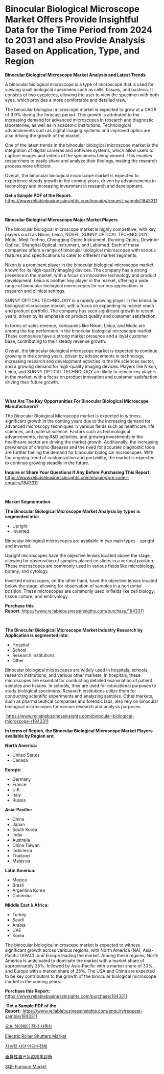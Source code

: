 <p><h1>Binocular Biological Microscope Market Offers Provide Insightful Data for the Time Period from 2024 to 2031 and also Provide Analysis Based on Application, Type, and Region</h1></p><p><strong>Binocular Biological Microscope Market Analysis and Latest Trends</strong></p>
<p><p>A binocular biological microscope is a type of microscope that is used for viewing small biological specimens such as cells, tissues, and bacteria. It consists of two eyepieces, allowing the user to view the specimen with both eyes, which provides a more comfortable and detailed view.</p><p>The binocular biological microscope market is expected to grow at a CAGR of 9.9% during the forecast period. This growth is attributed to the increasing demand for advanced microscopes in research and diagnostic laboratories, as well as in academic institutions. Technological advancements such as digital imaging systems and improved optics are also driving the growth of the market.</p><p>One of the latest trends in the binocular biological microscope market is the integration of digital cameras and software systems, which allow users to capture images and videos of the specimens being viewed. This enables researchers to easily share and analyze their findings, making the research process more efficient.</p><p>Overall, the binocular biological microscope market is expected to experience steady growth in the coming years, driven by advancements in technology and increasing investment in research and development.</p></p>
<p><strong>Get a Sample PDF of the Report:&nbsp;</strong> <a href="https://www.reliablebusinessinsights.com/enquiry/request-sample/1843311">https://www.reliablebusinessinsights.com/enquiry/request-sample/1843311</a></p>
<p>&nbsp;</p>
<p><strong>Binocular Biological Microscope Major Market Players</strong></p>
<p><p>The binocular biological microscope market is highly competitive, with key players such as Nikon, Leica, NOVEL, SUNNY OPTICAL TECHNOLOGY, Motic, Meiji Techno, Chongqing Optec Instrument, Runxing Optics, Dewinter Optical, Shanghai Optical Instrument, and Labomed. Each of these companies offers a range of binocular biological microscopes with various features and specifications to cater to different market segments.</p><p>Nikon is a prominent player in the binocular biological microscope market, known for its high-quality imaging devices. The company has a strong presence in the market, with a focus on innovative technology and product development. Leica is another key player in the market, offering a wide range of binocular biological microscopes for various applications in research and clinical settings.</p><p>SUNNY OPTICAL TECHNOLOGY is a rapidly growing player in the binocular biological microscope market, with a focus on expanding its market reach and product portfolio. The company has seen significant growth in recent years, driven by its emphasis on product quality and customer satisfaction.</p><p>In terms of sales revenue, companies like Nikon, Leica, and Motic are among the top performers in the binocular biological microscope market. These companies have a strong market presence and a loyal customer base, contributing to their steady revenue growth.</p><p>Overall, the binocular biological microscope market is expected to continue growing in the coming years, driven by advancements in technology, increasing research and development activities in the life sciences sector, and a growing demand for high-quality imaging devices. Players like Nikon, Leica, and SUNNY OPTICAL TECHNOLOGY are likely to remain key players in the market, with a focus on product innovation and customer satisfaction driving their future growth.</p></p>
<p>&nbsp;</p>
<p><strong>What Are The Key Opportunities For Binocular Biological Microscope Manufacturers?</strong></p>
<p><p>The Binocular Biological Microscope market is expected to witness significant growth in the coming years due to the increasing demand for advanced microscopy techniques in various fields such as healthcare, life sciences, and material science. Factors such as technological advancements, rising R&D activities, and growing investments in the healthcare sector are driving the market growth. Additionally, the increasing prevalence of chronic diseases and the need for accurate diagnostic tools are further fueling the demand for binocular biological microscopes. With the ongoing trend of customization and portability, the market is expected to continue growing steadily in the future.</p></p>
<p><strong>Inquire or Share Your Questions If Any Before Purchasing This Report:</strong> <a href="https://www.reliablebusinessinsights.com/enquiry/pre-order-enquiry/1843311">https://www.reliablebusinessinsights.com/enquiry/pre-order-enquiry/1843311</a></p>
<p>&nbsp;</p>
<p><strong>Market Segmentation</strong></p>
<p><strong>The Binocular Biological Microscope Market Analysis by types is segmented into:</strong></p>
<p><ul><li>Upright</li><li>Inverted</li></ul></p>
<p><p>Binocular biological microscopes are available in two main types - upright and inverted. </p><p>Upright microscopes have the objective lenses located above the stage, allowing for observation of samples placed on slides in a vertical position. These microscopes are commonly used in various fields like microbiology, botany, and cytology.</p><p>Inverted microscopes, on the other hand, have the objective lenses located below the stage, allowing for observation of samples in a horizontal position. These microscopes are commonly used in fields like cell biology, tissue culture, and embryology.</p></p>
<p><strong>Purchase this Report:&nbsp;</strong><a href="https://www.reliablebusinessinsights.com/purchase/1843311">https://www.reliablebusinessinsights.com/purchase/1843311</a></p>
<p>&nbsp;</p>
<p><strong>The Binocular Biological Microscope Market Industry Research by Application is segmented into:</strong></p>
<p><ul><li>Hospital</li><li>School</li><li>Research Institutions</li><li>Other</li></ul></p>
<p><p>Binocular biological microscopes are widely used in hospitals, schools, research institutions, and various other markets. In hospitals, these microscopes are essential for conducting detailed examination of patient samples and tissues. In schools, they are used for educational purposes to study biological specimens. Research institutions utilize them for conducting scientific experiments and analyzing samples. Other markets, such as pharmaceutical companies and forensic labs, also rely on binocular biological microscopes for various research and analysis purposes.</p></p>
<p><a href="https://www.reliablebusinessinsights.com/binocular-biological-microscope-r1843311">&nbsp;https://www.reliablebusinessinsights.com/binocular-biological-microscope-r1843311</a></p>
<p><strong>In terms of Region, the Binocular Biological Microscope Market Players available by Region are:</strong></p>
<p>
    <p> <strong> North America: </strong>
        <ul>
            <li>United States</li>
            <li>Canada</li>
        </ul>
        </p> 
    <p> <strong> Europe: </strong>
        <ul>
            <li>Germany</li>
            <li>France</li>
            <li>U.K.</li>
            <li>Italy</li>
            <li>Russia</li>
        </ul>
        </p> 
    <p> <strong> Asia-Pacific: </strong>
        <ul>
            <li>China</li>
            <li>Japan</li>
            <li>South Korea</li>
            <li>India</li>
            <li>Australia</li>
            <li>China Taiwan</li>
            <li>Indonesia</li>
            <li>Thailand</li>
            <li>Malaysia</li>
        </ul>
        </p> 
    <p> <strong> Latin America: </strong>
        <ul>
            <li>Mexico</li>
            <li>Brazil</li>
            <li>Argentina Korea</li>
            <li>Colombia</li>
        </ul>
        </p> 
    <p> <strong> Middle East & Africa: </strong>
        <ul>
            <li>Turkey</li>
            <li>Saudi</li>
            <li>Arabia</li>
            <li>UAE</li>
            <li>Korea</li>
        </ul>
    </p>
    </p>
<p><p>The binocular biological microscope market is expected to witness significant growth across various regions, with North America (NA), Asia-Pacific (APAC), and Europe leading the market. Among these regions, North America is anticipated to dominate the market with a market share of approximately 35%, followed by Asia-Pacific with a market share of 30%, and Europe with a market share of 25%. The USA and China are expected to be key contributors to the growth of the binocular biological microscope market in the coming years.</p></p>
<p><strong>Purchase this Report: </strong><a href="https://www.reliablebusinessinsights.com/purchase/1843311">https://www.reliablebusinessinsights.com/purchase/1843311</a></p>
<p>&nbsp;<strong>Get a Sample PDF of the Report:&nbsp;&nbsp;</strong><a href="https://www.reliablebusinessinsights.com/enquiry/request-sample/1843311">https://www.reliablebusinessinsights.com/enquiry/request-sample/1843311</a></p>
<p><strong></strong></p>
<p><p><a href="https://github.com/lkwggful07722/Market-Research-Report-List-2/blob/main/5948975172478.md">오프 하이웨이 전기 자동차</a></p><p><a href="https://github.com/tamvrosiya/Market-Research-Report-List-4/blob/main/electric-roller-shutters-market.md">Electric Roller Shutters Market</a></p><p><a href="https://github.com/ZacharyScthmitt4465/Market-Research-Report-List-2/blob/main/9578034172479.md">지속형 시야 인공수정체</a></p><p><a href="https://github.com/RandallRunte2023/Market-Research-Report-List-1/blob/main/2629030160443.md">全身性自己免疫疾患診断</a></p><p><a href="https://github.com/pizolina/Market-Research-Report-List-5/blob/main/sqf-furnace-market.md">SQF Furnace Market</a></p></p>